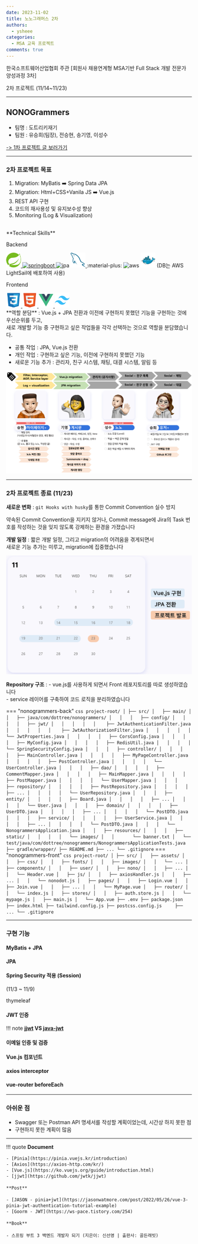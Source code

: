 ```yaml
---
date: 2023-11-02
title: 노노그래머스 2차
authors:
  - ysheee
categories:
  - MSA 교육 프로젝트
comments: true
---
```


한국소프트웨어산업협회 주관 [회원사 채용연계형 MSA기반 Full Stack 개발 전문가 양성과정 3차] 

2차 프로젝트 (11/14~11/23)

---
<!-- more -->

## NONOGrammers

- 팀명 : 도트리키재기 
- 팀원 : 유승희(팀장), 전승현, 송기영, 이성수

[-> 1차 프로젝트 글 보러가기](./msa-edu-1.md)

---
### **2차 프로젝트 목표**

1. Migration: MyBatis ➡️ Spring Data JPA 
2. Migration: Html+CSS+Vanila JS ➡️ Vue.js
3. REST API 구현 
4. 코드의 재사용성 및 유지보수성 향상
5. Monitoring (Log & Visualization)


<br>
**Technical Skills**

Backend 

<a href="https://spring.io/" target="_blank" rel="noreferrer">
    <img src="https://raw.githubusercontent.com/devicons/devicon/master/icons/spring/spring-original.svg" alt="spring" width="40" height="40"/>
</a>
<a href="https://spring.io/projects/spring-boot" target="_blank" rel="noreferrer">
    <img src="https://noticon-static.tammolo.com/dgggcrkxq/image/upload/v1583139980/noticon/vtzecmjzn39cifnjtonx.png" alt="springboot" width="40" height="40"/>
</a>
<img src="https://noticon-static.tammolo.com/dgggcrkxq/image/upload/v1687307488/noticon/o9lxyva5z8zbwyeaxers.png" alt="jpa" width="40" height="40"/>
<a href="https://www.mysql.com/" target="_blank" rel="noreferrer">
    <img src="https://raw.githubusercontent.com/devicons/devicon/master/icons/mysql/mysql-original.svg" alt="mysql" width="40" height="40"/>
</a>
:material-plus:
<img src="https://raw.githubusercontent.com/get-icon/geticon/master/icons/aws.svg" alt="aws" width="40" height="40"/>
<img src="https://raw.githubusercontent.com/devicons/devicon/master/icons/docker/docker-original.svg" alt="docker" width="40" height="40"/>
(DB는 AWS LightSail에 배포하여 사용)

Frontend 

<a href="https://developer.mozilla.org/en-US/docs/Web/CSS" target="_blank" rel="noreferrer">
    <img src="https://raw.githubusercontent.com/devicons/devicon/master/icons/css3/css3-original.svg" alt="css3" width="40" height="40"/>
</a>
<a href="https://developer.mozilla.org/en-US/docs/Glossary/HTML5" target="_blank" rel="noreferrer">
    <img src="https://raw.githubusercontent.com/devicons/devicon/master/icons/html5/html5-original.svg" alt="html5" width="40" height="40"/>
</a>
<a href="https://vuejs.org/" target="_blank" rel="noreferrer">
    <img src="https://raw.githubusercontent.com/devicons/devicon/master/icons/vuejs/vuejs-original.svg" alt="vuejs" width="40" height="40"/>
</a>
<a href="https://tailwindcss.com/" target="_blank" rel="noreferrer">
    <img src="https://raw.githubusercontent.com/devicons/devicon/master/icons/tailwindcss/tailwindcss-plain.svg" alt="tailwindcss" width="40" height="40"/>
</a>


<br>
**역할 분담**
: Vue.js + JPA 전환과 이전에 구현하지 못했던 기능을 구현하는 것에 우선순위를 두고, 
<br>새로 개발할 기능 중 구현하고 싶은 작업들을 각각 선택하는 것으로 역할을 분담했습니다.

- 공통 작업 : JPA, Vue.js 전환
- 개인 작업 : 구현하고 싶은 기능, 이전에 구현하지 못했던 기능
- 새로운 기능 추가 : 관리자, 친구 시스템, 채팅, 대결 시스템, 알림 등

![task](./images/edu-proj-2-task.png)

---
### **2차 프로젝트 종료 (11/23)**

**새로운 변화**
: `git Hooks with husky`를 통한 Commit Convention 실수 방지

약속된 Commit Convention을 지키지 않거나, Commit message에 Jira의 Task 번호를 작성하는 것을 잊지 않도록 강제하는 환경을 가졌습니다

**개발 일정**
: 짧은 개발 일정, 그리고 migration의 어려움을 겪게되면서 
<br> 새로운 기능 추가는 미루고, migration에 집중했습니다

![time](./images/edu-proj-2-time.png)

**Repository 구조**
: \- vue.js를 사용하게 되면서 Front 레포지토리를 따로 생성하였습니다
<br>- service 레이어를 구축하여 코드 로직을 분리하였습니다

=== "nonogrammers-back"
    ``` css
    project-root/
    │
    ├── src/
    │   ├── main/
    │   │   ├── java/com/dottree/nonogrammers/
    │   │   │   ├── config/
    │   │   │   │   ├── jwt/
    │   │   │   │   │    ├── JwtAuthenticationFilter.java
    │   │   │   │   │    ├── JwtAuthorizationFilter.java
    │   │   │   │   │    └── JwtProperties.java
    │   │   │   │   ├── CorsConfig.java
    │   │   │   │   ├── MyConfig.java
    │   │   │   │   ├── RedisUtil.java
    │   │   │   │   └── SpringSecurityConfig.java
    │   │   │   ├── controller/
    │   │   │   │   ├── MainController.java
    │   │   │   │   ├── MyPageController.java
    │   │   │   │   ├── PostController.java
    │   │   │   │   └── UserController.java
    │   │   │   ├── dao/
    │   │   │   │   ├── CommentMapper.java
    │   │   │   │   ├── MainMapper.java
    │   │   │   │   ├── PostMapper.java
    │   │   │   │   └── UserMapper.java
    │   │   │   ├── repository/
    │   │   │   │   ├── PostRepository.java
    │   │   │   │   ├── ...
    │   │   │   │   └── UserRepository.java
    │   │   │   ├── entity/
    │   │   │   │   ├── Board.java
    │   │   │   │   ├── ...
    │   │   │   │   └── User.java
    │   │   │   ├── domain/
    │   │   │   │   ├── UserDTO.java
    │   │   │   │   ├── ...
    │   │   │   │   └── PostDTO.java
    │   │   │   ├── service/
    │   │   │   │   ├── UserService.java
    │   │   │   │   ├── ...
    │   │   │   │   └── PostDTO.java
    │   │   │   └── NonogrammersApplication.java
    │   │   ├── resources/
    │   │   │   ├── static/
    │   │   │   │   └── images/
    │   │       └── banner.txt
    │   └── test/java/com/dottree/nonogrammers/NonogrammersApplicationTests.java  
    ├── gradle/wrapper/
    ├── README.md
    ├── ...
    └── .gitignore
    ```
=== "nonogrammers-front"
    ``` css
        project-root/
        │
        ├── src/
        │   ├── assets/
        │   │   ├── css/
        │   │   ├── fonts/
        │   │   ├── images/
        │   │   └── ...
        │   ├── components/
        │   │   ├── user/
        │   │   ├── nono/
        │   │   ├── ...
        │   │   └── Header.vue
        │   ├── js/
        │   │   ├── axiosHandler.js
        │   │   ├── ...
        │   │   └── nonodot.js
        │   ├── pages/
        │   │   ├── Login.vue
        │   │   ├── Join.vue
        │   │   ├── ...
        │   │   └── MyPage.vue
        │   ├── router/
        │   │   └── index.js
        │   ├── stores/
        │   │   ├── auth.store.js
        │   │   └── mypage.js
        │   ├── main.js
        │   └── App.vue
        ├── .env
        ├── package.json
        ├── index.html
        ├── tailwind.config.js
        ├── postcss.config.js    
        ├── ...
        └── .gitignore
    ```

---
### **구현 기능**

#### MyBatis + JPA


#### JPA

#### Spring Security 적용 (Session)
(11/3 ~ 11/9) 

thymeleaf

#### JWT 인증 

!!! note
    **[jjwt](https://github.com/jwtk/jjwt)  VS  [java-jwt](https://github.com/auth0/java-jwt)**



#### 이메일 인증 및 검증



#### Vue.js 컴포넌트


#### axios interceptor


#### vue-router beforeEach


---
### **아쉬운 점**

- Swagger 또는 Postman API 명세서를 작성할 계획이었는데, 시간상 하지 못한 점
- 구현하지 못한 계획이 많음


--- 
!!! quote
    **Document**

    - [Pinia](https://pinia.vuejs.kr/introduction)
    - [Axios](https://axios-http.com/kr/)
    - [Vue.js](https://ko.vuejs.org/guide/introduction.html)
    - [jjwt](https://github.com/jwtk/jjwt)

    **Post**

    - [JASON - pinia+jwt](https://jasonwatmore.com/post/2022/05/26/vue-3-pinia-jwt-authentication-tutorial-example)
    - [Goorm - JWT](https://ws-pace.tistory.com/254)

    **Book**

    - 스프링 부트 3 백엔드 개발자 되기 (지은이: 신선영 | 출판사: 골든래빗)